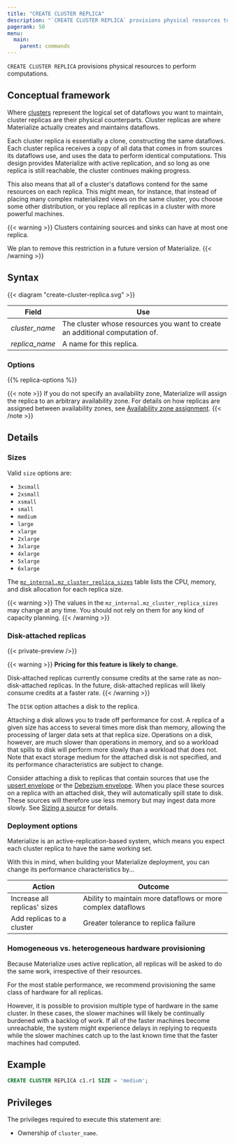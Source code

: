 ```yaml
---
title: "CREATE CLUSTER REPLICA"
description: "`CREATE CLUSTER REPLICA` provisions physical resources to perform computations."
pagerank: 50
menu:
  main:
    parent: commands
---
```


`CREATE CLUSTER REPLICA` provisions physical resources to perform computations.

## Conceptual framework

Where [clusters](/get-started/key-concepts#clusters) represent the logical set of
dataflows you want to maintain, cluster replicas are their physical
counterparts. Cluster replicas are where Materialize actually creates and
maintains dataflows.

Each cluster replica is essentially a clone, constructing the same dataflows.
Each cluster replica receives a copy of all data that comes in from sources its
dataflows use, and uses the data to perform identical computations. This design
provides Materialize with active replication, and so long as one replica is
still reachable, the cluster continues making progress.

This also means that all of a cluster's dataflows contend for the same resources
on each replica. This might mean, for instance, that instead of placing many
complex materialized views on the same cluster, you choose some other
distribution, or you replace all replicas in a cluster with more powerful
machines.

{{< warning >}}
Clusters containing sources and sinks can have at most one replica.

We plan to remove this restriction in a future version of Materialize.
{{< /warning >}}

## Syntax

{{< diagram "create-cluster-replica.svg" >}}

Field | Use
------|-----
_cluster_name_ | The cluster whose resources you want to create an additional computation of.
_replica_name_ | A name for this replica.

### Options

{{% replica-options %}}

{{< note >}}
If you do not specify an availability zone, Materialize will assign the replica
to an arbitrary availability zone. For details on how replicas are assigned
between availability zones, see [Availability zone assignment](/sql/create-cluster/#availability-zone-assignment).
{{< /note >}}

## Details

### Sizes

Valid `size` options are:

- `3xsmall`
- `2xsmall`
- `xsmall`
- `small`
- `medium`
- `large`
- `xlarge`
- `2xlarge`
- `3xlarge`
- `4xlarge`
- `5xlarge`
- `6xlarge`

The [`mz_internal.mz_cluster_replica_sizes`](/sql/system-catalog/mz_internal/#mz_cluster_replica_sizes) table lists the CPU, memory, and disk allocation for each replica size.

{{< warning >}}
The values in the `mz_internal.mz_cluster_replica_sizes` may change at any time.
You should not rely on them for any kind of capacity planning.
{{< /warning >}}

### Disk-attached replicas

{{< private-preview />}}

{{< warning >}}
**Pricing for this feature is likely to change.**

Disk-attached replicas currently consume credits at the same rate as
non-disk-attached replicas. In the future, disk-attached replicas will likely
consume credits at a faster rate.
{{< /warning >}}

The `DISK` option attaches a disk to the replica.

Attaching a disk allows you to trade off performance for cost. A replica of a
given size has access to several times more disk than memory, allowing the
processing of larger data sets at that replica size. Operations on a disk,
however, are much slower than operations in memory, and so a workload that
spills to disk will perform more slowly than a workload that does not. Note that
exact storage medium for the attached disk is not specified, and its performance
characteristics are subject to change.

Consider attaching a disk to replicas that contain sources that use the
[upsert envelope](/sql/create-source/#upsert-envelope) or the
[Debezium envelope](/sql/create-source/#debezium-envelope). When you place
these sources on a replica with an attached disk, they will automatically spill
state to disk. These sources will therefore use less memory but may ingest
data more slowly. See [Sizing a source](/sql/create-source/#sizing-a-source) for details.


### Deployment options

Materialize is an active-replication-based system, which means you expect each
cluster replica to have the same working set.

With this in mind, when building your Materialize deployment, you can change its
performance characteristics by...

Action | Outcome
---------|---------
Increase all replicas' sizes | Ability to maintain more dataflows or more complex dataflows
Add replicas to a cluster | Greater tolerance to replica failure

### Homogeneous vs. heterogeneous hardware provisioning

Because Materialize uses active replication, all replicas will be asked to do
the same work, irrespective of their resources.

For the most stable performance, we recommend provisioning the same class of
hardware for all replicas.

However, it is possible to provision multiple type of hardware in the same
cluster. In these cases, the slower machines will likely be continually burdened
with a backlog of work. If all of the faster machines become unreachable, the
system might experience delays in replying to requests while the slower machines
catch up to the last known time that the faster machines had computed.

## Example

```sql
CREATE CLUSTER REPLICA c1.r1 SIZE = 'medium';
```

## Privileges

The privileges required to execute this statement are:

- Ownership of `cluster_name`.

[AWS availability zone ID]: https://docs.aws.amazon.com/ram/latest/userguide/working-with-az-ids.html
